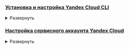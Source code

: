 <!-- # [Установка Yandex Cloud CLI](https://yandex.cloud/en-ru/docs/cli/quickstart#install)
Интерфейс командной строки Yandex Cloud (CLI) — скачиваемое программное обеспечение для управления облачными ресурсами через командную строку.  -->

### [Установка и настройка Yandex Cloud CLI](# "Интерфейс командной строки Yandex Cloud (CLI) — скачиваемое ПО для управления облачными ресурсами через командную строку.")


<details>
<summary>Развернуть</summary>   

#### Автоматическая настройка Yandex Cloud CLI

<details>
<summary>Развернуть</summary>   

1. Установка Yandex Cloud CLI  
    - Ничего дополнительно устанавливать не нужно. Установка произошла на этапе сборки Docker image

2. Настройка профиля Yandex Cloud CLI  

       # Начало настройки профиля

       yc init

       # Продолжение настройки согласно сообщениям командной строки

       # Проверка настроек профиля Yandex Cloud CLI

       yc config list
</details>

#### Ручная настройка Yandex Cloud CLI
Если по каким-то причинам Yandex Cloud CLI не был добавлен в Docker image  
[Ссылка на инструкцию с официального сайта Yandex Cloud](https://yandex.cloud/ru/docs/cli/operations/install-cli)

</details>

<!-- # [Настройка сервисного аккаунта Yandex Cloud](https://yandex.cloud/ru/docs/ydb/terraform/credentials)

Сервисный аккаунт необходим для аутентификации и управления ресурсами Yandex Cloud -->

### [Настройка сервисного аккаунта Yandex Cloud](# "Сервисный аккаунт необходим для аутентификации и управления ресурсами Yandex Cloud")


<details>
<summary>Развернуть</summary>   

#### Автоматическая настройка сервисного аккаунта Yandex Cloud

<details>
<summary>Развернуть</summary>   

1. Создание файла с данными для аутентификации в Yandex Cloud
        
       # В корневой директории репозитория создать YC_meta.json и заполнить его, согласно документации
       # Файл добавлен в .gitignore, поэтому для примера использовать YC_meta_EXAMPLE.json

2. Запуск Python-скрипта [**YC service account configuration.py**](/yc_service_account_configuration.py) для автоматической настройки аккаунта Yandex Cloud

3. Запуск Python-скрипта [**terraform_init.py**](/terraform_init.py) для автоматической установки провайдера для работы с YDB  
        

</details>

#### Ручная настройка сервисного аккаунта Yandex Cloud
Если по каким-то причинам сервисный аккаунт Yandex Cloud не получается настроить с помощью скрипта  
[Ссылка на инструкцию с официального сайта Yandex Cloud](https://yandex.cloud/ru/docs/ydb/terraform/credentials#bash_1)





